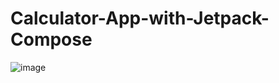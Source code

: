﻿# Calculator-App-with-Jetpack-Compose

![image](https://github.com/user-attachments/assets/70a46e81-dd84-44eb-bc3c-8487e689392b)
